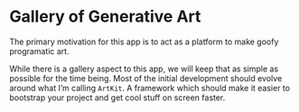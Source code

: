 # Gallery of Generative Art

The primary motivation for this app is to act as a platform to make goofy programatic art.

While there is a gallery aspect to this app, we will keep that as simple as possible for the time being. Most of the initial development should evolve around what I’m calling `ArtKit`. A framework which should make it easier to bootstrap your project and get cool stuff on screen faster.
